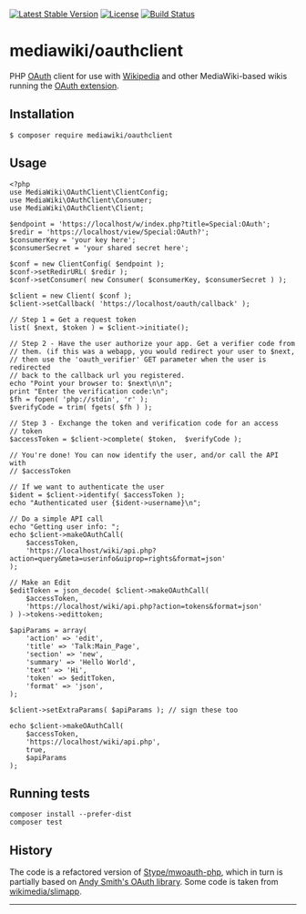 [![Latest Stable Version]](https://packagist.org/packages/mediawiki/oauthclient)
[![License]](https://github.com/wikimedia/mediawiki-oauthclient-php/blob/master/COPYING)
[![Build Status]](https://travis-ci.org/wikimedia/mediawiki-oauthclient-php)

mediawiki/oauthclient
=====================

PHP [OAuth][] client for use with [Wikipedia][] and other MediaWiki-based
wikis running the [OAuth extension][].


Installation
------------

    $ composer require mediawiki/oauthclient


Usage
-----

    <?php
    use MediaWiki\OAuthClient\ClientConfig;
    use MediaWiki\OAuthClient\Consumer;
    use MediaWiki\OAuthClient\Client;

    $endpoint = 'https://localhost/w/index.php?title=Special:OAuth';
    $redir = 'https://localhost/view/Special:OAuth?';
    $consumerKey = 'your key here';
    $consumerSecret = 'your shared secret here';

    $conf = new ClientConfig( $endpoint );
    $conf->setRedirURL( $redir );
    $conf->setConsumer( new Consumer( $consumerKey, $consumerSecret ) );

    $client = new Client( $conf );
    $client->setCallback( 'https://localhost/oauth/callback' );

    // Step 1 = Get a request token
    list( $next, $token ) = $client->initiate();

    // Step 2 - Have the user authorize your app. Get a verifier code from
    // them. (if this was a webapp, you would redirect your user to $next,
    // then use the 'oauth_verifier' GET parameter when the user is redirected
    // back to the callback url you registered.
    echo "Point your browser to: $next\n\n";
    print "Enter the verification code:\n";
    $fh = fopen( 'php://stdin', 'r' );
    $verifyCode = trim( fgets( $fh ) );

    // Step 3 - Exchange the token and verification code for an access
    // token
    $accessToken = $client->complete( $token,  $verifyCode );

    // You're done! You can now identify the user, and/or call the API with
    // $accessToken

    // If we want to authenticate the user
    $ident = $client->identify( $accessToken );
    echo "Authenticated user {$ident->username}\n";

    // Do a simple API call
    echo "Getting user info: ";
    echo $client->makeOAuthCall(
        $accessToken,
        'https://localhost/wiki/api.php?action=query&meta=userinfo&uiprop=rights&format=json'
    );

    // Make an Edit
    $editToken = json_decode( $client->makeOAuthCall(
        $accessToken,
        'https://localhost/wiki/api.php?action=tokens&format=json'
    ) )->tokens->edittoken;

    $apiParams = array(
        'action' => 'edit',
        'title' => 'Talk:Main_Page',
        'section' => 'new',
        'summary' => 'Hello World',
        'text' => 'Hi',
        'token' => $editToken,
        'format' => 'json',
    );

    $client->setExtraParams( $apiParams ); // sign these too

    echo $client->makeOAuthCall(
        $accessToken,
        'https://localhost/wiki/api.php',
        true,
        $apiParams
    );



Running tests
-------------

    composer install --prefer-dist
    composer test


History
-------
The code is a refactored version of [Stype/mwoauth-php][], which in turn is
partially based on [Andy Smith's OAuth library][]. Some code is taken from
[wikimedia/slimapp][].


---
[OAuth]: https://en.wikipedia.org/wiki/OAuth
[Wikipedia]: https://www.wikipedia.org
[OAuth extension]: https://www.mediawiki.org/wiki/Extension:OAuth
[Stype/mwoauth-php]: https://github.com/Stype/mwoauth-php
[Andy Smith's OAuth library]: https://code.google.com/p/oauth/
[wikimedia/slimapp]: https://github.com/wikimedia/wikimedia-slimapp
[Latest Stable Version]: https://img.shields.io/packagist/v/mediawiki/oauthclient.svg?style=flat
[License]: https://img.shields.io/packagist/l/mediawiki/oauthclient.svg?style=flat
[Build Status]: https://img.shields.io/travis/wikimedia/mediawiki-oauthclient-php.svg?style=flat
